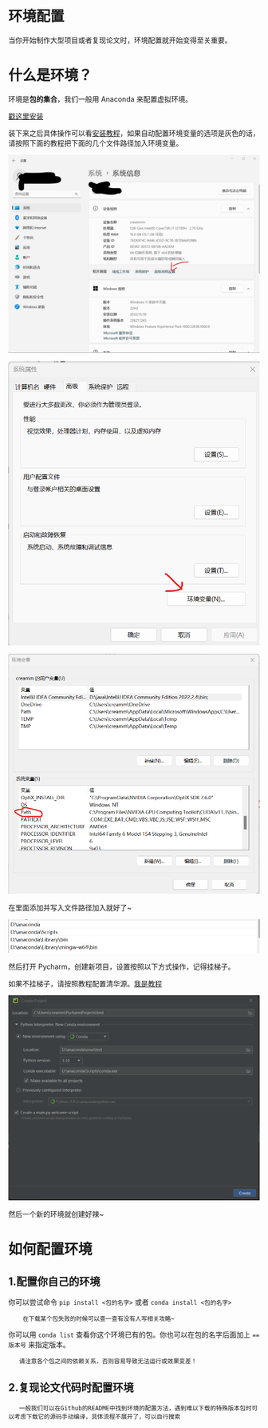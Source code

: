 # 环境配置

当你开始制作大型项目或者复现论文时，环境配置就开始变得至关重要。

# 什么是环境？

环境是<strong>包的集合</strong>，我们一般用 Anaconda 来配置虚拟环境。

[戳这里安装](https://www.anaconda.com/)

装下来之后具体操作可以看[安装教程](https://blog.csdn.net/in546/article/details/117400839)，如果自动配置环境变量的选项是灰色的话，请按照下面的教程把下面的几个文件路径加入环境变量。

![](static/boxcn3PLPIvKSSvYiCnwx50FYvf.png)

![](static/boxcnvTQPcmPpUonmDZFZXNnGWd.png)

![](static/boxcn6ZnAzhaj2Tj7xk9K6FxBJh.png)

在里面添加并写入文件路径加入就好了~

![](static/boxcnnsuoHmhK4dBCLHlKhpRWIe.png)

然后打开 Pycharm，创建新项目，设置按照以下方式操作，记得挂梯子。

如果不挂梯子，请按照教程配置清华源。[我是教程](https://blog.csdn.net/jasneik/article/details/114227716)

![](static/boxcnTfvjYweuIZFKlcH78X38Pd.png)

然后一个新的环境就创建好辣~

# 如何配置环境

## 1.配置你自己的环境

你可以尝试命令 `pip install <包的名字>` 或者 `conda install <包的名字>`

```
    在下载某个包失败的时候可以查一查有没有人写相关攻略~
```

你可以用 `conda list` 查看你这个环境已有的包。你也可以在包的名字后面加上 `==版本号` 来指定版本。

```
   请注意各个包之间的依赖关系，否则容易导致无法运行或效果变差！
```

## 2.复现论文代码时配置环境

```
   一般我们可以在Github的README中找到环境的配置方法，遇到难以下载的特殊版本包时可以考虑下载它的源码手动编译，具体流程不展开了，可以自行搜索
```
